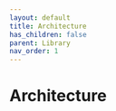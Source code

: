 ```yaml
---
layout: default
title: Architecture
has_children: false
parent: Library
nav_order: 1
---
```


# Architecture